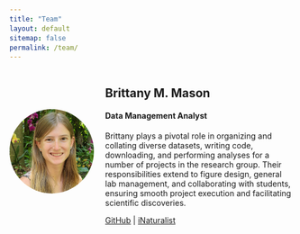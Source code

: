 ```yaml
---
title: "Team"
layout: default
sitemap: false
permalink: /team/
---
```



<div style="display: flex; align-items: center;">
  <img src="/images/teampic/brittany_mason_headshot.jpg" alt="Brittany Mason" style="width: 150px; border-radius: 50%;">
  <div style="margin-left: 20px;">
    <h2>Brittany M. Mason</h2>
    <h4>Data Management Analyst</h4>
    <p>
      Brittany plays a pivotal role in organizing and collating diverse datasets, writing code, downloading, and performing analyses for a number of projects in the research group. Their responsibilities extend to figure design, general lab management, and collaborating with students, ensuring smooth project execution and facilitating scientific discoveries.
    </p>
    <p>
      <a href="https://github.com/brittanymmason">GitHub</a> |
      <a href="https://www.inaturalist.org/people/brittanymmason">iNaturalist</a>
    </p>
  </div>
</div>


